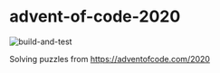 # advent-of-code-2020
![build-and-test](https://github.com/tarpaha/advent-of-code-2020/workflows/build-and-test/badge.svg)

Solving puzzles from https://adventofcode.com/2020
